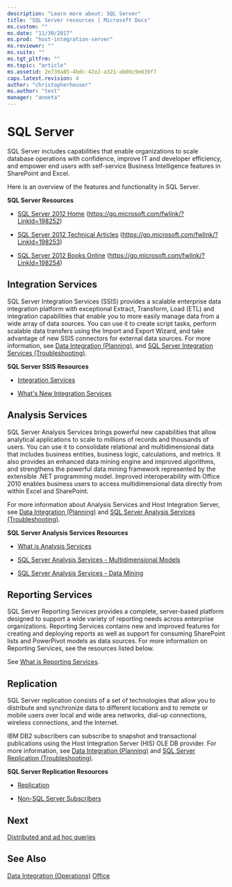 ```yaml
---
description: "Learn more about: SQL Server"
title: "SQL Server resources | Microsoft Docs"
ms.custom: ""
ms.date: "11/30/2017"
ms.prod: "host-integration-server"
ms.reviewer: ""
ms.suite: ""
ms.tgt_pltfrm: ""
ms.topic: "article"
ms.assetid: 2e739a85-4bdc-42e2-a321-ab00c9e839f7
caps.latest.revision: 4
author: "christopherhouser"
ms.author: "test"
manager: "anneta"
---
```

# SQL Server
SQL Server includes capabilities that enable organizations to scale database operations with confidence, improve IT and developer efficiency, and empower end users with self-service Business Intelligence features in SharePoint and Excel.

Here is an overview of the features and functionality in SQL Server.

 **SQL Server Resources**

-   [SQL Server 2012 Home](https://go.microsoft.com/fwlink/?LinkId=198252) (https://go.microsoft.com/fwlink/?LinkId=198252)

-   [SQL Server 2012 Technical Articles](https://go.microsoft.com/fwlink/?LinkId=198253) (https://go.microsoft.com/fwlink/?LinkId=198253)

-   [SQL Server 2012 Books Online](/sql/sql-server/) (https://go.microsoft.com/fwlink/?LinkId=198254)

## Integration Services

SQL Server Integration Services (SSIS) provides a scalable enterprise data integration platform with exceptional Extract, Transform, Load (ETL) and integration capabilities that enable you to more easily manage data from a wide array of data sources. You can use it to create script tasks, perform scalable data transfers using the Import and Export Wizard, and take advantage of new SSIS connectors for external data sources. For more information, see [Data Integration (Planning)](./data-integration-planning-1.md), and [SQL Server Integration Services (Troubleshooting)](./sql-server-integration-services-troubleshooting-1.md).

**SQL Server SSIS Resources**

-   [Integration Services](/sql/integration-services/sql-server-integration-services)

-   [What's New Integration Services](/sql/integration-services/what-s-new-in-integration-services-in-sql-server-2016)

## Analysis Services
SQL Server Analysis Services brings powerful new capabilities that allow analytical applications to scale to millions of records and thousands of users. You can use it to consolidate relational and multidimensional data that includes business entities, business logic, calculations, and metrics. It also provides an enhanced data mining engine and improved algorithms, and strengthens the powerful data mining framework represented by the extensible .NET programming model. Improved interoperability with Office 2010 enables business users to access multidimensional data directly from within Excel and SharePoint.

 For more information about Analysis Services and Host Integration Server, see [Data Integration (Planning)](./data-integration-planning-1.md) and [SQL Server Analysis Services (Troubleshooting)](./sql-server-analysis-services-troubleshooting-2.md).

 **SQL Server Analysis Services Resources**

-   [What is Analysis Services](/sql/analysis-services/analysis-services)

-   [SQL Server Analysis Services - Multidimensional Models](/sql/analysis-services/multidimensional-models/multidimensional-models-ssas)

-   [SQL Server Analysis Services - Data Mining](/sql/analysis-services/data-mining/data-mining-ssas)

## Reporting Services
SQL Server Reporting Services provides a complete, server-based platform designed to support a wide variety of reporting needs across enterprise organizations. Reporting Services contains new and improved features for creating and deploying reports as well as support for consuming SharePoint lists and PowerPivot models as data sources. For more information on Reporting Services, see the resources listed below.

See [What is Reporting Services](/sql/reporting-services/create-deploy-and-manage-mobile-and-paginated-reports).

## Replication
SQL Server replication consists of a set of technologies that allow you to distribute and synchronize data to different locations and to remote or mobile users over local and wide area networks, dial-up connections, wireless connections, and the Internet.

IBM DB2 subscribers can subscribe to snapshot and transactional publications using the Host Integration Server (HIS) OLE DB provider. For more information, see [Data Integration (Planning)](./data-integration-planning-1.md) and [SQL Server Replication (Troubleshooting)](./sql-server-replication-troubleshooting-1.md).

 **SQL Server Replication Resources**

-   [Replication](/sql/relational-databases/replication/sql-server-replication)

-   [Non-SQL Server Subscribers](/sql/relational-databases/replication/non-sql/non-sql-server-subscribers)

## Next

 [Distributed and ad hoc queries](../core/query-processor2.md)

## See Also
 [Data Integration (Operations)](./data-integration-operations-2.md)
 [Office](../core/office2.md)